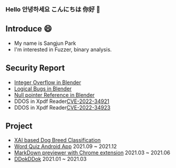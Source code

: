### Hello 안녕하세요 こんにちは 你好 👋

## Introduce 😄
- My name is Sangjun Park
- I'm interested in Fuzzer, binary analysis.



## Security Report
- [Integer Overflow in Blender](https://developer.blender.org/rB32df09b2416a6961704eca0fe73534c8c4e715b2)
- [Logical Bugs in Blender](https://developer.blender.org/rB32df09b2416a6961704eca0fe73534c8c4e715b2)
- [Null pointer Reference in Blender](https://developer.blender.org/rBc82e9d4ec81c5119b4bf0a211f89273dc3ede9b4)
- DDOS in Xpdf Reader[CVE-2022-34921](https://cve.mitre.org/cgi-bin/cvename.cgi?name=CVE-2022-34921)
- DDOS in Xpdf Reader[CVE-2022-34923](https://cve.mitre.org/cgi-bin/cvename.cgi?name=CVE-2022-34923)


## Project
- [XAI based Dog Breed Classification](https://github.com/Classufy/xai-dog-breed-classification)
- [Word Quiz Android App](https://www.youtube.com/watch?v=67S_BsujPGk) 2021.09 ~ 2021.12
- [MarkDown previewer with Chrome extension](https://chrome.google.com/webstore/detail/markdown-previewer/kjpemlmcdcemopobmeidmgaanlceingm?hl=ko) 2021.03 ~ 2021.06
- [DDokDDok](https://tv.kakao.com/v/419147965) 2021.01 ~ 2021.03
<!--
**5angjun/5angjun** is a ✨ _special_ ✨ repository because its `README.md` (this file) appears on your GitHub profile.

Here are some ideas to get you started:

- 🔭 I’m currently working on ...
- 🌱 I’m currently learning ...
- 👯 I’m looking to collaborate on ...
- 🤔 I’m looking for help with ...
- 💬 Ask me about ...
- 📫 How to reach me: ...
- 😄 Pronouns: ...
- ⚡ Fun fact: ...
-->
